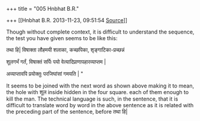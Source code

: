 +++
title = "005 Hnbhat B.R."

+++
[[Hnbhat B.R.	2013-11-23, 09:51:54 [Source](https://groups.google.com/g/samskrita/c/uPs9NjXb0-o)]]



Though without complete context, it is difficult to understand the sequence, the test you have given seems to be like this:

  

तथा हि\| विषाक्ता लौहमयी शलाका, कच्छपिका, शृङ्गाटिका-प्रच्छन्नं

  

शूलगर्भं गर्तं, विषाक्तं सर्पिः पयो वेत्यादिप्राणापहारव्याप्तम \|

  

अव्याप्तावपि प्रयोक्तुः परजिघांसां गमयति \| "

  

It seems to be joined with the next word as shown above making it to mean, the hole with शूल inside hidden in the four square. each of them enough to kill the man. The technical language is such, in the sentence, that it is difficult to translate word by word in the above sentence as it is related with the preceding part of the sentence, before तथा हि\|



